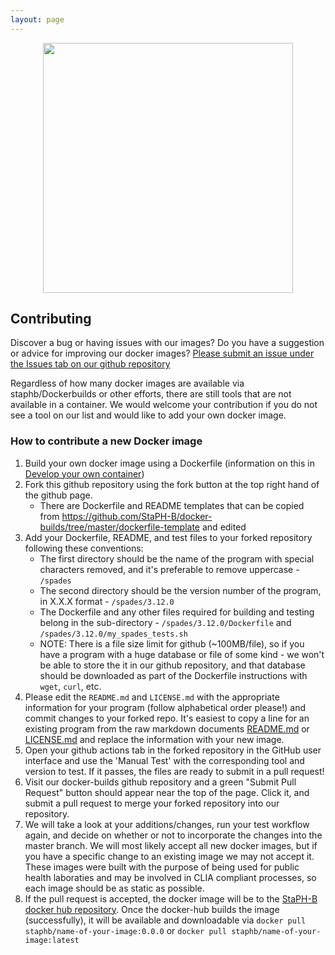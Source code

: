 ```yaml
---
layout: page
---
```


<img src="/docker-builds/assets/user_guide.png" style="display:block;margin-left:auto;margin-right:auto;width:400px">

## Contributing
Discover a bug or having issues with our images? Do you have a suggestion or advice for improving our docker images? [Please submit an issue under the Issues tab on our github repository](https://github.com/StaPH-B/docker-builds/issues)

Regardless of how many docker images are available via staphb/Dockerbuilds or other efforts, there are still tools that are not available in a container. We would welcome your contribution if you do not see a tool on our list and would like to add your own docker image.

### How to contribute a new Docker image
1. Build your own docker image using a Dockerfile (information on this in [Develop your own container](https://staph-b.github.io/docker-builds/make_containers/))
2. Fork this github repository using the fork button at the top right hand of the github page.
    * There are Dockerfile and README templates that can be copied from https://github.com/StaPH-B/docker-builds/tree/master/dockerfile-template and edited
3. Add your Dockerfile, README, and test files to your forked repository following these conventions:
    * The first directory should be the name of the program with special characters removed, and it's preferable to remove uppercase - `/spades`
    * The second directory should be the version number of the program, in X.X.X format - `/spades/3.12.0`
    * The Dockerfile and any other files required for building and testing belong in the sub-directory - `/spades/3.12.0/Dockerfile` and `/spades/3.12.0/my_spades_tests.sh`
    * NOTE: There is a file size limit for github (~100MB/file), so if you have a program with a huge database or file of some kind -  we won't be able to store the it in our github repository, and that database should be downloaded as part of the Dockerfile instructions with `wget`, `curl`, etc.
4. Please edit the `README.md` and `LICENSE.md` with the appropriate information for your program (follow alphabetical order please!) and commit changes to your forked repo. It's easiest to copy a line for an existing program from the raw markdown documents [README.md](https://raw.githubusercontent.com/StaPH-B/docker-builds/master/README.md) or [LICENSE.md](https://raw.githubusercontent.com/StaPH-B/docker-builds/master/LICENSE.md) and replace the information with your new image.
5. Open your github actions tab in the forked repository in the GitHub user interface and use the 'Manual Test' with the corresponding tool and version to test. If it passes, the files are ready to submit in a pull request!
6. Visit our docker-builds github repository and a green "Submit Pull Request" button should appear near the top of the page. Click it, and submit a pull request to merge your forked repository into our repository.
7. We will take a look at your additions/changes, run your test workflow again, and decide on whether or not to incorporate the changes into the master branch. We will most likely accept all new docker images, but if you have a specific change to an existing image we may not accept it. These images were built with the purpose of being used for public health laboraties and may be involved in CLIA compliant processes, so each image should be as static as possible.
8. If the pull request is accepted, the docker image will be to the [StaPH-B docker hub repository](https://hub.docker.com/u/staphb). Once the docker-hub builds the image (successfully), it will be available and downloadable via `docker pull staphb/name-of-your-image:0.0.0` or `docker pull staphb/name-of-your-image:latest`
